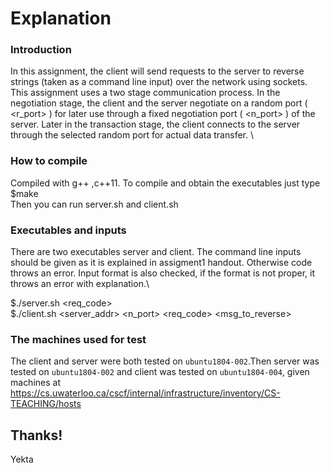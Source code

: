 # Explanation
### Introduction
In this assignment, the client will send requests to the server to reverse strings (taken as a command
line input) over the network using sockets. \
This assignment uses a two stage communication process. In the negotiation stage, the client and the
server negotiate on a random port ( <r_port> ) for later use through a fixed negotiation port ( <n_port> )
of the server. Later in the transaction stage, the client connects to the server through the selected
random port for actual data transfer. \
### How to compile
Compiled with g++ ,c++11. To compile and obtain the executables just type\
$make\
Then you can run server.sh and client.sh
### Executables and inputs
There are two executables server and client. The command line inputs should be given as it is explained in assigment1 handout. Otherwise code throws an error. Input format is also checked, if the format is not proper, it throws an error with explanation.\

$./server.sh <req_code> \
$./client.sh <server_addr> <n_port> <req_code> <msg_to_reverse>
  
### The machines used for test
The client and server were both tested on `ubuntu1804-002`.Then server was tested on `ubuntu1804-002` and client was tested on  `ubuntu1804-004`, given machines at https://cs.uwaterloo.ca/cscf/internal/infrastructure/inventory/CS-TEACHING/hosts
## Thanks!
Yekta
